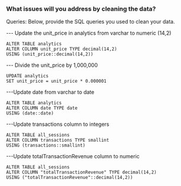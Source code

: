 ### What issues will you address by cleaning the data?



Queries:
Below, provide the SQL queries you used to clean your data.

--- Update the unit_price in analytics from varchar to numeric (14,2)
```
ALTER TABLE analytics
ALTER COLUMN unit_price TYPE decimal(14,2)
USING (unit_price::decimal(14,2))
```
--- Divide the unit_price by 1,000,000
```
UPDATE analytics
SET unit_price = unit_price * 0.000001
```
---Update date from varchar to date
```
ALTER TABLE analytics
ALTER COLUMN date TYPE date
USING (date::date)
```
---Update transactions column to integers
```
ALTER TABLE all_sessions
ALTER COLUMN transactions TYPE smallint
USING (transactions::smallint)
```
---Update totalTransactionRevenue column to numeric
```
ALTER TABLE all_sessions 
ALTER COLUMN "totalTransactionRevenue" TYPE decimal(14,2) 
USING ("totalTransactionRevenue"::decimal(14,2))
```
